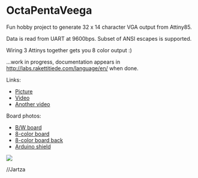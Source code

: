 # OctaPentaVeega

Fun hobby project to generate 32 x 14 character VGA output from Attiny85.

Data is read from UART at 9600bps. Subset of ANSI escapes is supported.

Wiring 3 Attinys together gets you 8 color output :)

...work in progress, documentation appears in http://labs.rakettitiede.com/language/en/ when done.

Links:
* <a href="https://drive.google.com/file/d/0B2dTzW9TMeBxNGdTYTRxeS1GcVU/view" target="_blank">Picture</a>
* <a href="https://drive.google.com/file/d/0B2dTzW9TMeBxWV9LSjZBRmliVkU/view" target="_blank">Video</a>
* <a href="https://drive.google.com/file/d/0B2dTzW9TMeBxX01pTTFlNDU0SFE/view" target="_blank">Another video</a>

Board photos:
* <a href="https://drive.google.com/file/d/0B2dTzW9TMeBxaFFxam1uVW05NlE/view" target="_blank">B/W board</a>
* <a href="https://drive.google.com/file/d/0B2dTzW9TMeBxRXVzSUNCT1h2NHM/view" target="_blank">8-color board</a>
* <a href="https://drive.google.com/file/d/0B2dTzW9TMeBxX2VmQmw3aXhWUDA/view" target="_blank">8-color board back</a>
* <a href="https://drive.google.com/file/d/0B2dTzW9TMeBxUDQ4QUduWDV2TFE/view" target="_blank">Arduino shield</a>


<p>
<img src="https://raw.githubusercontent.com/Jartza/octapentaveega/master/schematics.png" border="0">

//Jartza
